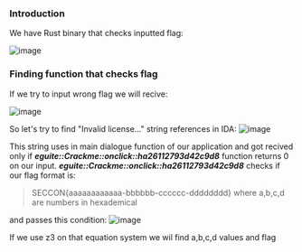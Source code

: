 ### Introduction
We have Rust binary that checks inputted flag:

![image](https://user-images.githubusercontent.com/55788168/201711611-c09c9816-7a16-4ea7-ac06-ad8ed063c3ed.png)

### Finding function that checks flag
If we try to input wrong flag we will recive:

![image](https://user-images.githubusercontent.com/55788168/201712161-6d6d32b5-7731-4798-81b5-d9ba37bce040.png)

So let's try to find "Invalid license..." string references in IDA:
![image](https://user-images.githubusercontent.com/55788168/201714943-8da45514-5c68-430a-bd1c-70a2e284454d.png)

This string uses in main dialogue function of our application and got recived only if ***eguite::Crackme::onclick::ha26112793d42c9d8*** function returns 0 on our input.
***eguite::Crackme::onclick::ha26112793d42c9d8*** checks if our flag format is:
> SECCON{aaaaaaaaaaaa-bbbbbb-cccccc-dddddddd} 
> where a,b,c,d are numbers in hexademical

and passes this condition:
![image](https://user-images.githubusercontent.com/55788168/201720866-82b96a3d-ad2f-4eb7-b6fb-ce77d9716cec.png)

If we use z3 on that equation system we wil find a,b,c,d values and flag
